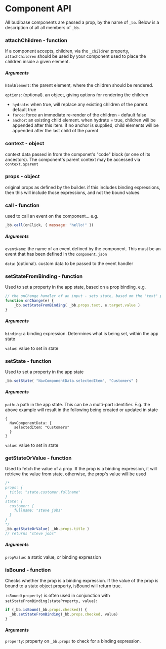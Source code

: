 # Component API

All budibase components are passed a prop, by the name of `_bb`. Below is a description of all all members of `_bb`.

### attachChildren - function

If a component accepts, children, via the `_children` property, `attachChildren` should be used by your component used to place the children inside a given element.

##### Arguments

`htmlElement`: the parent element, where the children should be rendered.

`options`: (optional). an object, giving options for rendering the children

- `hydrate`: when true, will replace any existing children of the parent. default true
- `force`: force an immediate re-render of the children - default false 
- `anchor`: an existing child element. when hydrate = true, children will be appended after this item. if no anchor is supplied, child elements will be appended after the last child of the parent

### context - object

context data passed in from the componet's "code" block (or one of its ancestors). The component's parent context may be accessed via `context.$parent`

### props - object

original props as defined by the builder. if this includes binding expressions, then this will include those expressions, and not the bound values

### call - function

 used to call an event on the component... e.g. 

```javascript
_bb.call(onClick, { message: "hello!" })
```

##### Arguments

`eventName`: the name of an event defined by the component. This must be an event that has been defined in the `component.json`

`data`: (optional). custom data to be passed to the event handler

### setStateFromBinding - function

Used to set a property in the app state, based on a prop binding. e.g.

```javascript
// the onChange handler of an input - sets state, based on the "text" prop
function onChange(e) {
	_bb.setStateFromBinding( _bb.props.text, e.target.value )
}
```

##### Arguments

`binding`: a binding expression. Determines what is being set, within the app state

`value`: value to set in state

### setState - function

Used to set a property in the app state

```javascript
_bb.setState( "NavComponentData.selectedItem", "Customers" )
```

##### Arguments

`path`: a path in the app state. This can be a multi-part identifier. E.g. the above example will result in the following being created or updated in state

```
{
  NavComponentData: {
    selectedItem: "Customers"
  }
}
```

`value`: value to set in state

### getStateOrValue - function

Used to fetch the value of a prop. If the prop is a binding expression, it will retrieve the value from state, otherwise, the prop's value will be used

```javascript
/*
props: {
  title: "state.customer.fullname"
}
state: {
  customer: {
    fullname: "steve jobs"
  }
}
*/
_bb.getStateOrValue( _bb.props.title )
// returns "steve jobs"
```

##### Arguments

`propValue`: a static value, or binding expression

### isBound - function

Checks whether the prop is a binding expression. If the value of the prop is bound to a state object property, isBound will return true. 

`isBound(property)` is often used in conjunction with `setStateFromBinding(stateProperty, value)`:

```javascript
if (_bb.isBound(_bb.props.checked)) {
  _bb.setStateFromBinding(_bb.props.checked, value)
}
```

#### Arguments

`property`: property on `_bb.props` to check for a binding expression. 